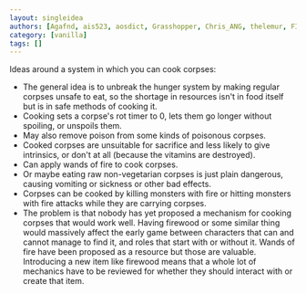 ```yaml
---
layout: singleidea
authors: [Agafnd, ais523, aosdict, Grasshopper, Chris_ANG, thelemur, FIQ, AmyBSOD]
category: [vanilla]
tags: []
---
```

Ideas around a system in which you can cook corpses:
* The general idea is to unbreak the hunger system by making regular corpses unsafe to eat, so the shortage in resources isn't in food itself but is in safe methods of cooking it.
* Cooking sets a corpse's rot timer to 0, lets them go longer without spoiling, or unspoils them.
* May also remove poison from some kinds of poisonous corpses.
* Cooked corpses are unsuitable for sacrifice and less likely to give intrinsics, or don't at all (because the vitamins are destroyed).
* Can apply wands of fire to cook corpses.
* Or maybe eating raw non-vegetarian corpses is just plain dangerous, causing vomiting or sickness or other bad effects.
* Corpses can be cooked by killing monsters with fire or hitting monsters with fire attacks while they are carrying corpses.
* The problem is that nobody has yet proposed a mechanism for cooking corpses that would work well. Having firewood or some similar thing would massively affect the early game between characters that can and cannot manage to find it, and roles that start with or without it. Wands of fire have been proposed as a resource but those are valuable. Introducing a new item like firewood means that a whole lot of mechanics have to be reviewed for whether they should interact with or create that item.
